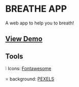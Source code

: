 # BREATHE APP

A web app to help you to breath!


## [View Demo](https://gabrielamcarvalho.github.io/BreatheApp/)


## Tools 

:grey_exclamation: Icons: [Fontawesome](https://fontawesome.com/)

:star: background: [PEXELS](https://www.pexels.com/)
